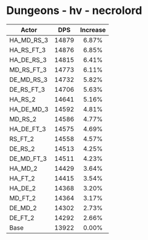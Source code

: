 # Dungeons - hv - necrolord
| Actor | DPS | Increase |
|---|:---:|:---:|
|HA_MD_RS_3|14879|6.87%|
|HA_RS_FT_3|14876|6.85%|
|HA_DE_RS_3|14815|6.41%|
|MD_RS_FT_3|14773|6.11%|
|DE_MD_RS_3|14732|5.82%|
|DE_RS_FT_3|14706|5.63%|
|HA_RS_2|14641|5.16%|
|HA_DE_MD_3|14592|4.81%|
|MD_RS_2|14586|4.77%|
|HA_DE_FT_3|14575|4.69%|
|RS_FT_2|14558|4.57%|
|DE_RS_2|14513|4.25%|
|DE_MD_FT_3|14511|4.23%|
|HA_MD_2|14429|3.64%|
|HA_FT_2|14415|3.54%|
|HA_DE_2|14368|3.20%|
|MD_FT_2|14364|3.17%|
|DE_MD_2|14302|2.73%|
|DE_FT_2|14292|2.66%|
|Base|13922|0.00%|
